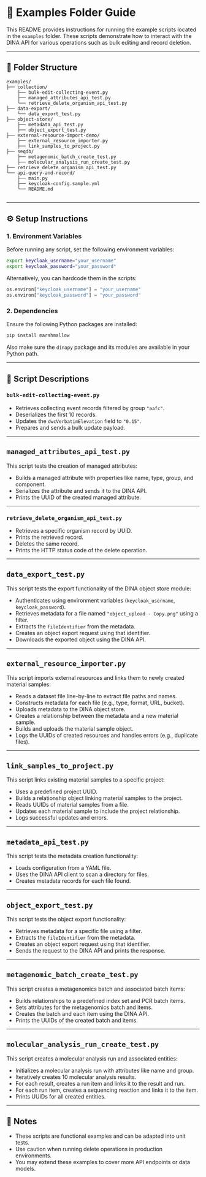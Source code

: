 
# 📁 Examples Folder Guide

This README provides instructions for running the example scripts located in the `examples` folder. These scripts demonstrate how to interact with the DINA API for various operations such as bulk editing and record deletion.

---

## 📂 Folder Structure

```
examples/
├── collection/
    ├── bulk-edit-collecting-event.py
    ├── managed_attributes_api_test.py
    └── retrieve_delete_organism_api_test.py
├── data-export/
    └── data_export_test.py
├── object-store/
    ├── metadata_api_test.py
    ├── object_export_test.py
├── external-resource-import-demo/
    ├── external_resource_importer.py
    ├── link_samples_to_project.py
├── seqdb/
    ├── metagenomic_batch_create_test.py
    ├── molecular_analysis_run_create_test.py
├── retrieve_delete_organism_api_test.py
└── api-query-and-record/
    ├── main.py
    ├── keycloak-config.sample.yml
    └── README.md


```

---

## ⚙️ Setup Instructions

### 1. Environment Variables

Before running any script, set the following environment variables:

```bash
export keycloak_username="your_username"
export keycloak_password="your_password"
```

Alternatively, you can hardcode them in the scripts:

```python
os.environ["keycloak_username"] = "your_username"
os.environ["keycloak_password"] = "your_password"
```

### 2. Dependencies

Ensure the following Python packages are installed:

```bash
pip install marshmallow
```

Also make sure the `dinapy` package and its modules are available in your Python path.

---

## 📜 Script Descriptions

### `bulk-edit-collecting-event.py`

- Retrieves collecting event records filtered by group `"aafc"`.
- Deserializes the first 10 records.
- Updates the `dwcVerbatimElevation` field to `"0.15"`.
- Prepares and sends a bulk update payload.

---

## `managed_attributes_api_test.py`
This script tests the creation of managed attributes:

- Builds a managed attribute with properties like name, type, group, and component.
- Serializes the attribute and sends it to the DINA API.
- Prints the UUID of the created managed attribute.

---

### `retrieve_delete_organism_api_test.py`

- Retrieves a specific organism record by UUID.
- Prints the retrieved record.
- Deletes the same record.
- Prints the HTTP status code of the delete operation.

---

## `data_export_test.py`
This script tests the export functionality of the DINA object store module:

- Authenticates using environment variables (`keycloak_username`, `keycloak_password`).
- Retrieves metadata for a file named `"object_upload - Copy.png"` using a filter.
- Extracts the `fileIdentifier` from the metadata.
- Creates an object export request using that identifier.
- Downloads the exported object using the DINA API.

---

## `external_resource_importer.py`
This script imports external resources and links them to newly created material samples:

- Reads a dataset file line-by-line to extract file paths and names.
- Constructs metadata for each file (e.g., type, format, URL, bucket).
- Uploads metadata to the DINA object store.
- Creates a relationship between the metadata and a new material sample.
- Builds and uploads the material sample object.
- Logs the UUIDs of created resources and handles errors (e.g., duplicate files).

---

## `link_samples_to_project.py`
This script links existing material samples to a specific project:

- Uses a predefined project UUID.
- Builds a relationship object linking material samples to the project.
- Reads UUIDs of material samples from a file.
- Updates each material sample to include the project relationship.
- Logs successful updates and errors.

---

## `metadata_api_test.py`
This script tests the metadata creation functionality:

- Loads configuration from a YAML file.
- Uses the DINA API client to scan a directory for files.
- Creates metadata records for each file found.

---

## `object_export_test.py`
This script tests the object export functionality:

- Retrieves metadata for a specific file using a filter.
- Extracts the `fileIdentifier` from the metadata.
- Creates an object export request using that identifier.
- Sends the request to the DINA API and prints the response.

---

## `metagenomic_batch_create_test.py`
This script creates a metagenomics batch and associated batch items:

- Builds relationships to a predefined index set and PCR batch items.
- Sets attributes for the metagenomics batch and items.
- Creates the batch and each item using the DINA API.
- Prints the UUIDs of the created batch and items.

---

## `molecular_analysis_run_create_test.py`
This script creates a molecular analysis run and associated entities:

- Initializes a molecular analysis run with attributes like name and group.
- Iteratively creates 10 molecular analysis results.
- For each result, creates a run item and links it to the result and run.
- For each run item, creates a sequencing reaction and links it to the item.
- Prints UUIDs for all created entities.

---

## 🧪 Notes

- These scripts are functional examples and can be adapted into unit tests.
- Use caution when running delete operations in production environments.
- You may extend these examples to cover more API endpoints or data models.